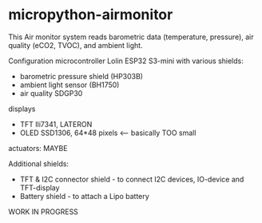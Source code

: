 # micropython-airmonitor

This Air monitor system reads barometric data (temperature, pressure), air quality (eCO2, TVOC), and ambient light.

Configuration
microcontroller Lolin ESP32 S3-mini with various shields:
- barometric pressure shield (HP303B)
- ambient light sensor (BH1750)
- air quality SDGP30

displays
- TFT Ili7341, LATERON
- OLED SSD1306, 64*48 pixels   <-- basically TOO small

actuators: MAYBE

Additional shields:
- TFT & I2C connector shield - to connect I2C devices, IO-device and TFT-display
- Battery shield - to attach a Lipo battery

WORK IN PROGRESS